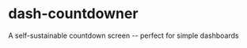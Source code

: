 dash-countdowner
================

A self-sustainable countdown screen -- perfect for simple dashboards
